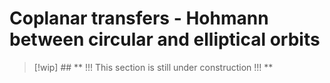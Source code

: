 # Coplanar transfers - Hohmann between circular and elliptical orbits

> [!wip] ## ** !!! This section is still under construction !!! **

<!-- Wakker section 12.4-12.6 -->
